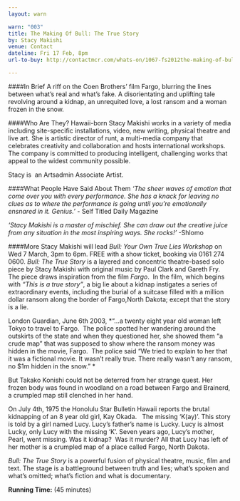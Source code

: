 ```yaml
---
layout: warn

warn: "003"
title: The Making Of Bull: The True Story
by: Stacy Makishi
venue: Contact
dateline: Fri 17 Feb, 8pm
url-to-buy: http://contactmcr.com/whats-on/1067-fs2012the-making-of-bull-the-true-story

---
```


####In Brief
A riff on the Coen Brothers’ film Fargo, blurring the lines between what’s real and what’s fake. A disorientating and uplifting tale revolving around a kidnap, an unrequited love, a lost ransom and a woman frozen in the snow.

####Who Are They?
Hawaii-born Stacy Makishi works in a variety of media including site-specific installations, video, new writing, physical theatre and live art. She is artistic director of runt, a multi-media company that celebrates creativity and collaboration and hosts international workshops.  The company is committed to producing intelligent, challenging works that appeal to the widest community possible.

Stacy is  an Artsadmin Associate Artist.

####What People Have Said About Them
*‘The sheer waves of emotion that come over you with every performance. She has a knack for leaving no clues as to where the performance is going until you’re emotionally ensnared in it. Genius.’* - Self Titled Daily Magazine

*‘Stacy Makishi is a master of mischief. She can draw out the creative juice from any situation in the most inspiring ways. She rocks!’* -Shlomo

####More
Stacy Makishi will lead *Bull: Your Own True Lies Workshop* on Wed 7 March, 3pm to 6pm. FREE with a show ticket, booking via 0161 274 0600.
*Bull: The True Story* is a layered and concentric theatre-based solo piece by Stacy Makishi with original music by Paul Clark and Gareth Fry. 
The piece draws inspiration from the film *Fargo*.  In the film, which begins with *“This is a true story”*, a big lie about a kidnap instigates a series of extraordinary events, including the burial of a suitcase filled with a million dollar ransom along the border of Fargo,North Dakota; except that the story is a lie.

London Guardian, June 6th 2003, *“…a twenty eight year old woman left Tokyo to travel to Fargo.  The police spotted her wandering around the outskirts of the state and when they questioned her, she showed them “a crude map” that was supposed to show where the ransom money was hidden in the movie, Fargo.  The police said “We tried to explain to her that it was a fictional movie. It wasn’t really true. There really wasn’t any ransom, no $1m hidden in the snow.” *

But Takako Konishi could not be deterred from her strange quest. Her frozen body was found in woodland on a road between Fargo and Brainerd, a crumpled map still clenched in her hand.

On July 4th, 1975 the Honolulu Star Bulletin Hawaii reports the brutal kidnapping of an 8 year old girl, Kay Okada.  
The missing ‘K(ay)’.
This story is told by a girl named Lucy. Lucy’s father’s name is Lucky. Lucy is almost Lucky, only Lucy with the missing ‘K’. Seven years ago, Lucy’s mother, Pearl, went missing.
Was it kidnap?  Was it murder?
All that Lucy has left of her mother is a crumpled map of a place called Fargo, North Dakota.

*Bull: The True Story* is a powerful fusion of physical theatre, music, film and text. The stage is a battleground between truth and lies; what’s spoken and what’s omitted; what’s fiction and what is documentary.           

**Running Time:** (45 minutes)

